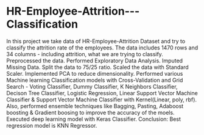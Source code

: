 # HR-Employee-Attrition---Classification
In this project we take data of HR-Employee-Attrition Dataset and try to classify the attrition rate of the employees.
The data includes 1470 rows and 34 columns - including attrition, what we are trying to classify.
Preprocessed the data. 
Performed Exploratory Data Analysis. 
Imputed Missing Data. 
Split the data to 75/25 ratio. 
Scaled the data with Standard Scaler. 
Implemented PCA to reduce dimensionality. 
Performed various Machine learning Classification models with Cross-Validation and Grid Search - Voting Classifier, Dummy Classifier, K Neighbors Classifier, Decison Tree Classifier, Logistic Regression, Linear Support Vector Machine Classifier & Support Vector Machine Classifier with Kernel(Linear, poly, rbf).
Also, performed ensemble techniques like Bagging, Pasting, Adaboost boosting & Gradient boosing to improve the accuracy of the moels. 
Executed deep learning model with Keras Classifier.
Conclusion: Best regression model is KNN Regressor.
